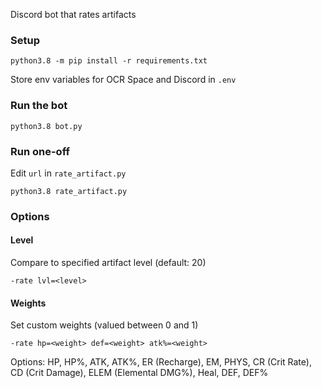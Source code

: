 Discord bot that rates artifacts

### Setup
```
python3.8 -m pip install -r requirements.txt
```
Store env variables for OCR Space and Discord in `.env`

### Run the bot
```
python3.8 bot.py
```

### Run one-off
Edit `url` in `rate_artifact.py`
```
python3.8 rate_artifact.py
```

### Options
#### Level
Compare to specified artifact level (default: 20)
```
-rate lvl=<level>
```

#### Weights
Set custom weights (valued between 0 and 1)
```
-rate hp=<weight> def=<weight> atk%=<weight>
```
Options: HP, HP%, ATK, ATK%, ER (Recharge), EM, PHYS, CR (Crit Rate), CD (Crit Damage), ELEM (Elemental DMG%), Heal, DEF, DEF%
